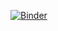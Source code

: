 [![Binder](https://mybinder.org/badge_logo.svg)](https://mybinder.org/v2/gh/chanez-alt/TP_Analyse_Numerique/main)

